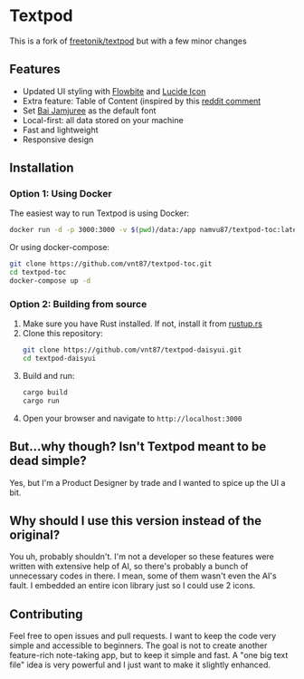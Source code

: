 # Textpod

This is a fork of [freetonik/textpod](https://github.com/freetonik/textpod) but with a few minor changes

  
## Features

- Updated UI styling with [Flowbite](https://flowbite.com) and [Lucide Icon](https://lucide.dev/icons/)
- Extra feature: Table of Content (inspired by this [reddit comment](https://www.reddit.com/r/selfhosted/comments/1gl3sqh/comment/lvs3ius/)
- Set [Bai Jamjuree](https://fonts.google.com/specimen/Bai+Jamjuree) as the default font
- Local-first: all data stored on your machine
- Fast and lightweight
- Responsive design

## Installation

### Option 1: Using Docker

The easiest way to run Textpod is using Docker:

```bash
docker run -d -p 3000:3000 -v $(pwd)/data:/app namvu87/textpod-toc:latest
```

Or using docker-compose:

```bash
git clone https://github.com/vnt87/textpod-toc.git
cd textpod-toc
docker-compose up -d
```

### Option 2: Building from source

1. Make sure you have Rust installed. If not, install it from [rustup.rs](https://rustup.rs/)
2. Clone this repository:
   ```bash
   git clone https://github.com/vnt87/textpod-daisyui.git
   cd textpod-daisyui
   ```
3. Build and run:
   ```bash
   cargo build
   cargo run
   ```
4. Open your browser and navigate to `http://localhost:3000`

## But...why though? Isn't Textpod meant to be dead simple?

Yes, but I'm a Product Designer by trade and I wanted to spice up the UI a bit.

## Why should I use this version instead of the original?

You uh, probably shouldn't. I'm not a developer so these features were written with extensive help of AI, so there's probably a bunch of unnecessary codes in there. I mean, some of them wasn't even the AI's fault. I embedded an entire icon library just so I could use 2 icons. 


## Contributing

Feel free to open issues and pull requests. I want to keep the code very simple and accessible to beginners. The goal is not to create another feature-rich note-taking app, but to keep it simple and fast.
A "one big text file" idea is very powerful and I just want to make it slightly enhanced.

